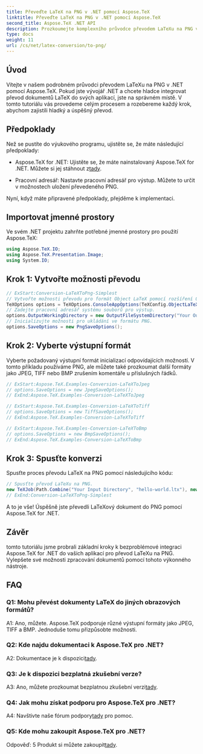 ```yaml
---
title: Převeďte LaTeX na PNG v .NET pomocí Aspose.TeX
linktitle: Převeďte LaTeX na PNG v .NET pomocí Aspose.TeX
second_title: Aspose.TeX .NET API
description: Prozkoumejte komplexního průvodce převodem LaTeXu na PNG v .NET pomocí Aspose.TeX. Zvyšte své možnosti zpracování dokumentů pomocí tohoto podrobného kurzu.
type: docs
weight: 11
url: /cs/net/latex-conversion/to-png/
---
```

## Úvod

Vítejte v našem podrobném průvodci převodem LaTeXu na PNG v .NET pomocí Aspose.TeX. Pokud jste vývojář .NET a chcete hladce integrovat převod dokumentů LaTeX do svých aplikací, jste na správném místě. V tomto tutoriálu vás provedeme celým procesem a rozebereme každý krok, abychom zajistili hladký a úspěšný převod.

## Předpoklady

Než se pustíte do výukového programu, ujistěte se, že máte následující předpoklady:

-  Aspose.TeX for .NET: Ujistěte se, že máte nainstalovaný Aspose.TeX for .NET. Můžete si jej stáhnout z[tady](https://releases.aspose.com/tex/net/).

- Pracovní adresář: Nastavte pracovní adresář pro výstup. Můžete to určit v možnostech uložení převedeného PNG.

Nyní, když máte připravené předpoklady, přejděme k implementaci.

## Importovat jmenné prostory

Ve svém .NET projektu zahrňte potřebné jmenné prostory pro použití Aspose.TeX:

```csharp
using Aspose.TeX.IO;
using Aspose.TeX.Presentation.Image;
using System.IO;
```

## Krok 1: Vytvořte možnosti převodu

```csharp
// ExStart:Conversion-LaTeXToPng-Simplest
// Vytvořte možnosti převodu pro formát Object LaTeX pomocí rozšíření Object TeX engine.
TeXOptions options = TeXOptions.ConsoleAppOptions(TeXConfig.ObjectLaTeX);
// Zadejte pracovní adresář systému souborů pro výstup.
options.OutputWorkingDirectory = new OutputFileSystemDirectory("Your Output Directory");
// Inicializujte možnosti pro ukládání ve formátu PNG.
options.SaveOptions = new PngSaveOptions();
```

## Krok 2: Vyberte výstupní formát

Vyberte požadovaný výstupní formát inicializací odpovídajících možností. V tomto příkladu používáme PNG, ale můžete také prozkoumat další formáty jako JPEG, TIFF nebo BMP zrušením komentáře u příslušných řádků.

```csharp
// ExStart:Aspose.TeX.Examples-Conversion-LaTeXToJpeg
// options.SaveOptions = new JpegSaveOptions();
// ExEnd:Aspose.TeX.Examples-Conversion-LaTeXToJpeg

// ExStart:Aspose.TeX.Examples-Conversion-LaTeXToTiff
// options.SaveOptions = new TiffSaveOptions();
// ExEnd:Aspose.TeX.Examples-Conversion-LaTeXToTiff

// ExStart:Aspose.TeX.Examples-Conversion-LaTeXToBmp
// options.SaveOptions = new BmpSaveOptions();
// ExEnd:Aspose.TeX.Examples-Conversion-LaTeXToBmp
```

## Krok 3: Spusťte konverzi

Spusťte proces převodu LaTeX na PNG pomocí následujícího kódu:

```csharp
// Spusťte převod LaTeXu na PNG.
new TeXJob(Path.Combine("Your Input Directory", "hello-world.ltx"), new ImageDevice(), options).Run();
// ExEnd:Conversion-LaTeXToPng-Simplest
```

A to je vše! Úspěšně jste převedli LaTeXový dokument do PNG pomocí Aspose.TeX for .NET.

## Závěr

tomto tutoriálu jsme probrali základní kroky k bezproblémové integraci Aspose.TeX for .NET do vašich aplikací pro převod LaTeXu na PNG. Vylepšete své možnosti zpracování dokumentů pomocí tohoto výkonného nástroje.

## FAQ

### Q1: Mohu převést dokumenty LaTeX do jiných obrazových formátů?

A1: Ano, můžete. Aspose.TeX podporuje různé výstupní formáty jako JPEG, TIFF a BMP. Jednoduše tomu přizpůsobte možnosti.

### Q2: Kde najdu dokumentaci k Aspose.TeX pro .NET?

 A2: Dokumentace je k dispozici[tady](https://reference.aspose.com/tex/net/).

### Q3: Je k dispozici bezplatná zkušební verze?

 A3: Ano, můžete prozkoumat bezplatnou zkušební verzi[tady](https://releases.aspose.com/).

### Q4: Jak mohu získat podporu pro Aspose.TeX pro .NET?

 A4: Navštivte naše fórum podpory[tady](https://forum.aspose.com/c/tex/47) pro pomoc.

### Q5: Kde mohu zakoupit Aspose.TeX pro .NET?

 Odpověď: 5 Produkt si můžete zakoupit[tady](https://purchase.aspose.com/buy).